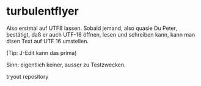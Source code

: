turbulentflyer
==============
Also erstmal auf UTF8 lassen.
Sobald jemand, also quasie Du Peter, bestätigt, daß er auch UTF-16
öffnen, lesen und schreiben kann, kann man disen Text auf UTF 16 umstellen.

(Tip: J-Edit kann das prima)

Sinn: eigentlich keiner, ausser zu Testzwecken.

tryout repository 